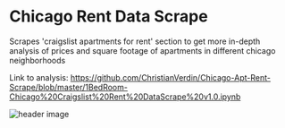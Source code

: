 # Chicago Rent Data Scrape
Scrapes 'craigslist apartments for rent' section to get more in-depth analysis of prices and square footage of apartments in different chicago neighborhoods 


Link to analysis:
https://github.com/ChristianVerdin/Chicago-Apt-Rent-Scrape/blob/master/1BedRoom-Chicago%20Craigslist%20Rent%20DataScrape%20v1.0.ipynb



![header image](https://github.com/ChristianVerdin/Chicago-Apt-Rent-Scrape/blob/master/Craigslist_Rental-Scraper.JPG?raw=True)
